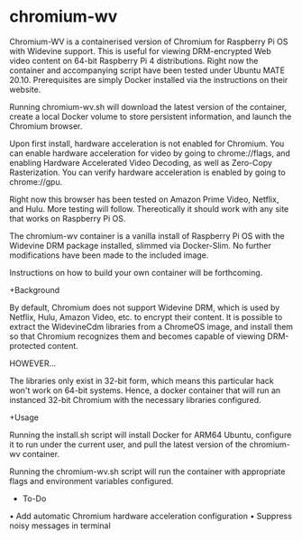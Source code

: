 # chromium-wv

Chromium-WV is a containerised version of Chromium for Raspberry Pi OS with Widevine support. This is useful for viewing DRM-encrypted Web video content on 64-bit Raspberry Pi 4 distributions. Right now the container and accompanying script have been tested under Ubuntu MATE 20.10. Prerequisites are simply Docker installed via the instructions on their website.

Running chromium-wv.sh will download the latest version of the container, create a local Docker volume to store persistent information, and launch the Chromium browser.

Upon first install, hardware acceleration is not enabled for Chromium. You can enable hardware acceleration for video by going to chrome://flags, and enabling Hardware Accelerated Video Decoding, as well as Zero-Copy Rasterization. You can verify hardware acceleration is enabled by going to chrome://gpu.

Right now this browser has been tested on Amazon Prime Video, Netflix, and Hulu. More testing will follow. Thereotically it should work with any site that works on Raspberry Pi OS.

The chromium-wv container is a vanilla install of Raspberry Pi OS with the Widevine DRM package installed, slimmed via Docker-Slim. No further modifications have been made to the included image. 

Instructions on how to build your own container will be forthcoming.

+Background

By default, Chromium does not support Widevine DRM, which is used by Netflix, Hulu, Amazon Video, etc. to encrypt their content. It is possible to extract the WidevineCdm libraries from a ChromeOS image, and install them so that Chromium recognizes them and becomes capable of viewing DRM-protected content.

HOWEVER...

The libraries only exist in 32-bit form, which means this particular hack won't work on 64-bit systems. Hence, a docker container that will run an instanced 32-bit Chromium with the necessary libraries configured.

+Usage

Running the install.sh script will install Docker for ARM64 Ubuntu, configure it to run under the current user, and pull the latest version of the chromium-wv container.

Running the chromium-wv.sh script will run the container with appropriate flags and environment variables configured.

+ To-Do

• Add automatic Chromium hardware acceleration configuration
• Suppress noisy messages in terminal
